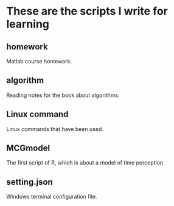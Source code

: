 # These are the scripts I write for learning

## homework
Matlab course homework.

## algorithm
Reading notes for the book about algorithms.

## Linux command
Linux commands that have been used.

## MCGmodel
The first script of R, which is about a model of time perception.

## setting.json
Windows terminal configuration file.

<!-- $ c = \sqrt{a^{2}+b_{xy}^{2}+e^{x}} $
$ \frac{1}{2} $
$$
 \begin{bmatrix}
   1 & 2 & 3 \\
   4 & 5 & 6 \\
   7 & 8 & 9
  \end{bmatrix} \tag{4}
$$

rgb(255, 240, 0)
rgb(0, 240, 0 )

假设船的速度是$v_船$
返回之前船逆流而上，所以实际速度需要减去水的速度，走的路程$l$就是：
$l=[(v_船-v_水)+v_水] \times 0.5=0.5 \times v_船$
返回是个追及问题，船顺流所以实际速度加上水的速度，所需时间$t$就是：
$t=\dfrac{l}{(v_船+v_水)-v_水}=0.5$
所以如果以瓶子为参考系就很简单了，船相对于瓶子的速度始终是$v_船$，所以来回都是要花半小时 -->
